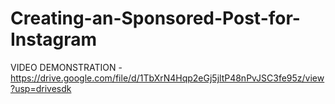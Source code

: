 # Creating-an-Sponsored-Post-for-Instagram
VIDEO DEMONSTRATION - https://drive.google.com/file/d/1TbXrN4Hqp2eGj5jltP48nPvJSC3fe95z/view?usp=drivesdk
